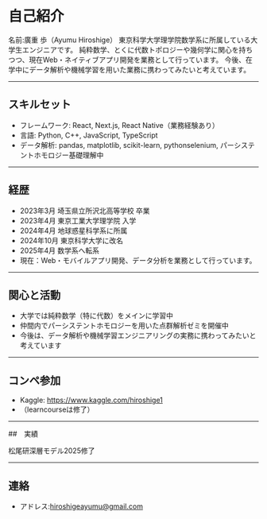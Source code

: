 # 自己紹介 
名前:廣重 歩（Ayumu Hiroshige）
東京科学大学理学院数学系に所属している大学生エンジニアです。
純粋数学、とくに代数トポロジーや幾何学に関心を持ちつつ、現在Web・ネイティブアプリ開発を業務として行っています。
今後、在学中にデータ解析や機械学習を用いた業務に携わってみたいと考えています。

---

## スキルセット

- フレームワーク: React, Next.js, React Native（業務経験あり）
- 言語: Python, C++, JavaScript, TypeScript
- データ解析: pandas, matplotlib, scikit-learn, pythonselenium, パーシステントホモロジー基礎理解中

---

## 経歴

- 2023年3月 埼玉県立所沢北高等学校 卒業  
- 2023年4月 東京工業大学理学院 入学  
- 2024年4月 地球惑星科学系に所属  
- 2024年10月 東京科学大学に改名  
- 2025年4月 数学系へ転系  
- 現在：Web・モバイルアプリ開発、データ分析を業務として行っています。

---

## 関心と活動

- 大学では純粋数学（特に代数）をメインに学習中
- 仲間内でパーシステントホモロジーを用いた点群解析ゼミを開催中
- 今後は、データ解析や機械学習エンジニアリングの実務に携わってみたいと考えています

---

## コンペ参加

- Kaggle: https://www.kaggle.com/hiroshige1
- （learncourseは修了）

---

##　実績

松尾研深層モデル2025修了

---


## 連絡

- アドレス:hiroshigeayumu@gmail.com
